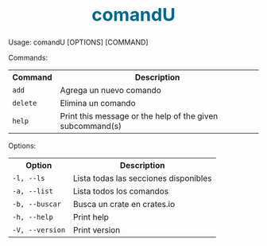 <h1 style="color: #00698f; font-size: 36px; font-weight: bold; text-align: center;">comandU</h1>
Usage: comandU [OPTIONS] [COMMAND]

Commands:

<table> <tr> <th>Command</th> <th>Description</th> </tr> <tr> <td><code>add</code></td> <td>Agrega un nuevo comando</td> </tr> <tr> <td><code>delete</code></td> <td>Elimina un comando</td> </tr> <tr> <td><code>help</code></td> <td>Print this message or the help of the given subcommand(s)</td> </tr> </table>
Options:

<table> <tr> <th>Option</th> <th>Description</th> </tr> <tr> <td><code>-l, --ls</code></td> <td>Lista todas las secciones disponibles</td> </tr> <tr> <td><code>-a, --list</code></td> <td>Lista todos los comandos</td> </tr> <tr> <td><code>-b, --buscar <CRATE></code></td> <td>Busca un crate en crates.io</td> </tr> <tr> <td><code>-h, --help</code></td> <td>Print help</td> </tr> <tr> <td><code>-V, --version</code></td> <td>Print version</td> </tr> </table>
